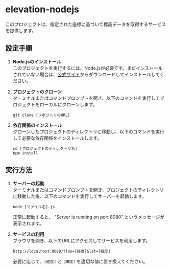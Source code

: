 # elevation-nodejs
このプロジェクトは、指定された座標に基づいて標高データを取得するサービスを提供します。

## 設定手順

1. **Node.jsのインストール**  
   このプロジェクトを実行するには、Node.jsが必要です。まだインストールされていない場合は、[公式サイト](https://nodejs.org/)からダウンロードしてインストールしてください。

2. **プロジェクトのクローン**  
   ターミナルまたはコマンドプロンプトを開き、以下のコマンドを実行してプロジェクトをローカルにクローンします。
   ```
   git clone [リポジトリのURL]
   ```

3. **依存関係のインストール**  
   クローンしたプロジェクトのディレクトリに移動し、以下のコマンドを実行して必要な依存関係をインストールします。
   ```
   cd [プロジェクトのディレクトリ名]
   npm install
   ```

## 実行方法

1. **サーバーの起動**  
   ターミナルまたはコマンドプロンプトを開き、プロジェクトのディレクトリに移動した後、以下のコマンドを実行してサーバーを起動します。
   ```
   node [ファイル名].js
   ```
   正常に起動すると、 "Server is running on port 8080" というメッセージが表示されます。

2. **サービスの利用**  
   ブラウザを開き、以下のURLにアクセスしてサービスを利用します。
   ```
   http://localhost:8080/?lon=[経度]&lat=[緯度]
   ```
   必要に応じて、`[経度]` と `[緯度]` を適切な値に置き換えてください。
